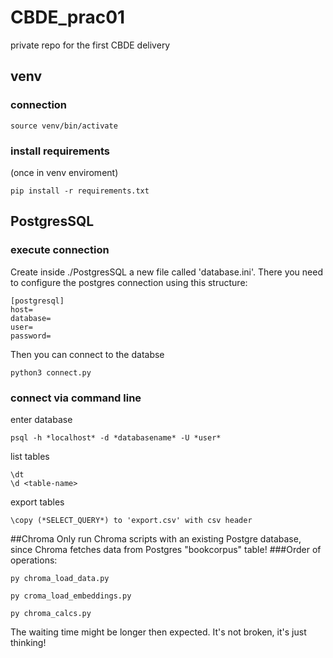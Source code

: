 # CBDE_prac01
private repo for the first CBDE delivery

## venv
### connection
```
source venv/bin/activate
```
### install requirements
(once in venv enviroment)
```
pip install -r requirements.txt
```
## PostgresSQL
### execute connection
Create inside ./PostgresSQL a new file called 'database.ini'. There you need to configure the postgres connection using this structure:
```
[postgresql]
host=
database=
user=
password=
```
Then you can connect to the databse
```
python3 connect.py
```

### connect via command line
enter database
```
psql -h *localhost* -d *databasename* -U *user*
```

list tables
```
\dt
\d <table-name>
```

export tables
```
\copy (*SELECT_QUERY*) to 'export.csv' with csv header
```

##Chroma
Only run Chroma scripts with an existing Postgre database, since Chroma fetches data from Postgres "bookcorpus" table!
###Order of operations:
```
py chroma_load_data.py
```

```
py croma_load_embeddings.py
```

```
py chroma_calcs.py
```

The waiting time might be longer then expected. It's not broken, it's just thinking!
